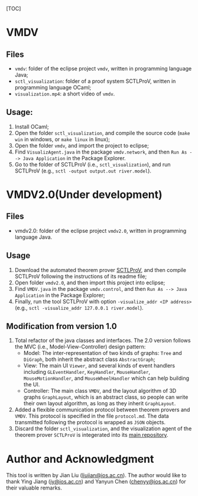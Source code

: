 [TOC]

# VMDV

## Files

- `vmdv`: folder of the eclipse project `vmdv`, written in programming language Java;
- `sctl_visualization`: folder of a proof system SCTLProV, written in programming language OCaml;
- `visualization.mp4`: a short video of `vmdv`.

## Usage:

1. Install OCaml;
2. Open the folder `sctl_visualization`, and compile the source code (`make win` in windows, or `make linux` in linux);
3. Open the folder `vmdv`, and import the project to eclipse;
4. Find `VisualizAgent.java` in the package `vmdv.network`, and then `Run As --> Java Application` in the Package Explorer.
5. Go to the folder of SCTLProV (i.e., `sctl_visualization`), and run SCTLProV (e.g., `sctl -output output.out river.model`).



# VMDV2.0(Under development)

## Files

* vmdv2.0: folder of the eclipse project `vmdv2.0`, written in programming language Java.

## Usage

1. Download the automated theorem prover [SCTLProV](https://github.com/terminatorlxj/SCTLProV), and then compile SCTLProV following the instructions of its readme file;
2. Open folder `vmdv2.0`, and then import this project into eclipse;
3. Find `VMDV.java` in the package `vmdv.control`, and then `Run As --> Java Application` in the Package Explorer;
4. Finally, run the tool SCTLProV with option `-visualize_addr <IP address>`(e.g., `sctl -visualize_addr 127.0.0.1 river.model`).

## Modification from version 1.0

1. Total refactor of the java classes and interfaces. The 2.0 version follows the MVC (i.e., Model-View-Controller) design pattern: 
   * Model: The inter-representation of two kinds of graphs: `Tree` and `DiGraph`, both inherit the abstract class `AbstractGraph`;
   * View: The main UI `Viewer`, and several kinds of event handlers including `GLEventHandler`, `KeyHandler`, `MouseHandler`, `MouseMotionHandler`, and `MouseWheelHandler` which can help building the UI. 
   * Controller: The main class `VMDV`, and the layout algorithm of 3D graphs `GraphLayout`, which is an abstract class, so people can write their own layout algorithm, as long as they inherit `GraphLayout`.
2. Added a flexible communication protocol between theorem provers and `VMDV`. This protocol is specified in the file `protocol.md`. The data transmitted following the protocol is wrapped as `JSON` objects.
3.  Discard the folder `sctl_visualization`, and the visualization agent of the theorem prover `SCTLProV` is integerated into its [main repository](https://github.com/terminatorlxj/SCTLProV). 

# Author and Acknowledgment
This tool is written by Jian Liu (liujian@ios.ac.cn). The author would like to thank Ying Jiang (jy@ios.ac.cn) and Yanyun Chen (chenyy@ios.ac.cn) for their valuable remarks.
